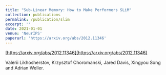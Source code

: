 ```yaml
---
title: "Sub-Linear Memory: How to Make Performers SLiM"
collection: publications
permalink: /publication/slim
excerpt: ''
date: 2021-01-01
venue: 'NeurIPS'
paperurl: 'https://arxiv.org/abs/2012.11346'
---
```


[https://arxiv.org/abs/2012.11346](https://arxiv.org/abs/2012.11346)

Valerii Likhosherstov, Krzysztof Choromanski, Jared Davis, Xingyou Song and Adrian Weller.
